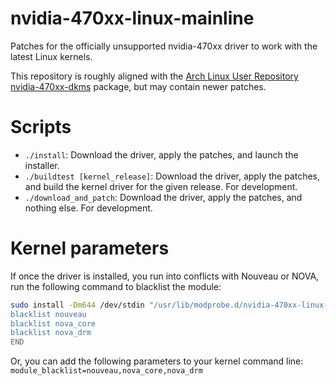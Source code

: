 nvidia-470xx-linux-mainline
===========================
Patches for the officially unsupported nvidia-470xx driver to work with the latest Linux kernels.

This repository is roughly aligned with the [Arch Linux User Repository nvidia-470xx-dkms](https://aur.archlinux.org/packages/nvidia-470xx-dkms) package, but may contain newer patches.

# Scripts

* `./install`: Download the driver, apply the patches, and launch the installer.
* `./buildtest [kernel_release]`: Download the driver, apply the patches, and build the kernel driver for the given release. For development.
* `./download_and_patch`: Download the driver, apply the patches, and nothing else. For development.

# Kernel parameters

If once the driver is installed, you run into conflicts with Nouveau or NOVA, run the following command to blacklist the module:

```sh
sudo install -Dm644 /dev/stdin "/usr/lib/modprobe.d/nvidia-470xx-linux-mainline.conf" <<END
blacklist nouveau
blacklist nova_core
blacklist nova_drm
END
```

Or, you can add the following parameters to your kernel command line: `module_blacklist=nouveau,nova_core,nova_drm`

